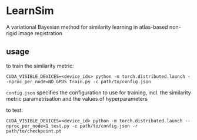 LearnSim
============

A variational Bayesian method for similarity learning in atlas-based non-rigid image registration

usage
------------
to train the similarity metric:
```
CUDA_VISIBLE_DEVICES=<device_ids> python -m torch.distributed.launch --nproc_per_node=NO_GPUS train.py -c path/to/config.json
```

`config.json` specifies the configuration to use for training, incl. the similarity metric parametrisation and the values of hyperparameters

to test:
```
CUDA_VISIBLE_DEVICES=<device_id> python -m torch.distributed.launch --nproc_per_node=1 test.py -c path/to/config.json -r path/to/checkpoint.pt
```
